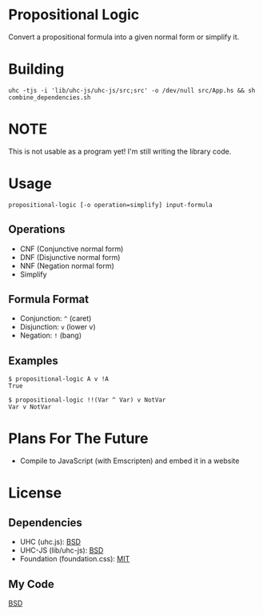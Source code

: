 # Propositional Logic
Convert a propositional formula into a given normal form or simplify it.

# Building
    uhc -tjs -i 'lib/uhc-js/uhc-js/src;src' -o /dev/null src/App.hs && sh combine_dependencies.sh

# NOTE
This is not usable as a program yet! I'm still writing the library code.

# Usage
    propositional-logic [-o operation=simplify] input-formula

## Operations
* CNF (Conjunctive normal form)
* DNF (Disjunctive normal form)
* NNF (Negation normal form)
* Simplify

## Formula Format
* Conjunction: `^` (caret)
* Disjunction: `v` (lower v)
* Negation: `!` (bang)

## Examples
    $ propositional-logic A v !A
    True

    $ propositional-logic !!(Var ^ Var) v NotVar
    Var v NotVar


# Plans For The Future
- Compile to JavaScript (with Emscripten) and embed it in a website

# License
## Dependencies
* UHC (uhc.js): [BSD](https://github.com/UU-ComputerScience/uhc/blob/master/EHC/LICENSE)
* UHC-JS (lib/uhc-js): [BSD](https://github.com/UU-ComputerScience/uhc-js/blob/master/uhc-js/LICENSE)
* Foundation (foundation.css): [MIT](https://github.com/zurb/foundation/blob/master/LICENSE)

## My Code
[BSD](LICENSE)